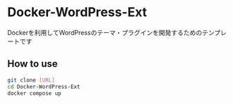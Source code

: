 # Docker-WordPress-Ext

Dockerを利用してWordPressのテーマ・プラグインを開発するためのテンプレートです

## How to use

```sh
git clone [URL]
cd Docker-WordPress-Ext
docker compose up
```
